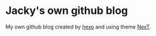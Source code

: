 # Jacky's own github blog
My own github blog created by [hexo](https://hexo.io/) and using theme [NexT](http://theme-next.iissnan.com/).
